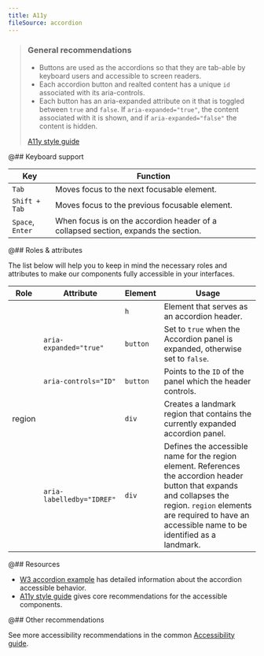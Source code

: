 ```yaml
---
title: A11y
fileSource: accordion
---
```


> ### General recommendations
>
> - Buttons are used as the accordions so that they are tab-able by keyboard users and accessible to screen readers.
> - Each accordion button and realted content has a unique `id` associated with its aria-controls.
> - Each button has an aria-expanded attribute on it that is toggled between `true` and `false`. If `aria-expanded="true"`, the content associated with it is shown, and if `aria-expanded="false"` the content is hidden.
>
> [A11y style guide](https://a11y-style-guide.com/style-guide/section-navigation.html)

@## Keyboard support

| Key              | Function                                                                           |
| ---------------- | ---------------------------------------------------------------------------------- |
| `Tab`            | Moves focus to the next focusable element.                                         |
| `Shift + Tab`    | Moves focus to the previous focusable element.                                     |
| `Space`, `Enter` | When focus is on the accordion header of a collapsed section, expands the section. |

@## Roles & attributes

The list below will help you to keep in mind the necessary roles and attributes to make our components fully accessible in your interfaces.

| Role   | Attribute                 | Element  | Usage                                                                                                                                                                                                                       |
| ------ | ------------------------- | -------- | --------------------------------------------------------------------------------------------------------------------------------------------------------------------------------------------------------------------------- |
|        |                           | `h`      | Element that serves as an accordion header.                                                                                                                                                                                 |
|        | `aria-expanded="true"`    | `button` | Set to `true` when the Accordion panel is expanded, otherwise set to `false`.                                                                                                                                               |
|        | `aria-controls="ID"`      | `button` | Points to the `ID` of the panel which the header controls.                                                                                                                                                                  |
| region |                           | `div`    | Creates a landmark region that contains the currently expanded accordion panel.                                                                                                                                             |
|        | `aria-labelledby="IDREF"` | `div`    | Defines the accessible name for the region element. References the accordion header button that expands and collapses the region. `region` elements are required to have an accessible name to be identified as a landmark. |

@## Resources

- [W3 accordion example](https://www.w3.org/TR/wai-aria-practices-1.1/examples/accordion/accordion.html) has detailed information about the accordion accessible behavior.
- [A11y style guide](https://a11y-style-guide.com/style-guide/section-navigation.html) gives core recommendations for the accessible components.

@## Other recommendations

See more accessibility recommendations in the common [Accessibility guide](/core-principles/a11y/).
